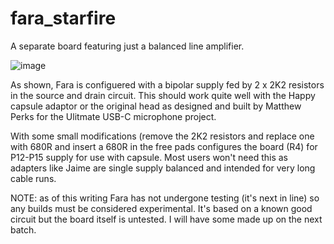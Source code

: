 # fara_starfire
A separate board featuring just a balanced line amplifier.

![image](https://github.com/user-attachments/assets/5837cacb-649c-49ef-ba9d-cafe50bbea5d)

As shown, Fara is configuered with a bipolar supply fed by 2 x 2K2 resistors in the source and drain circuit. This should work quite well with the Happy capsule adaptor or the original head as designed and built by Matthew Perks for the Ulitmate USB-C microphone project.

With some small modifications (remove the 2K2 resistors and replace one with 680R and insert a 680R in the free pads configures the board (R4) for P12-P15 supply for use with capsule. Most users won't need this as adapters like Jaime are single supply balanced and intended for very long cable runs.

NOTE: as of this writing Fara has not undergone testing (it's next in line) so any builds must be considered experimental. It's based on a known good circuit but the board itself is untested. I will have some made up on the next batch.
